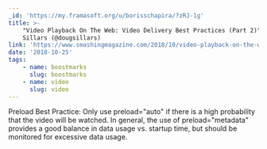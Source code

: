```yaml
---
_id: 'https://my.framasoft.org/u/borisschapira/?zRJ-1g'
title: >-
    "Video Playback On The Web: Video Delivery Best Practices (Part 2)", Doug
    Sillars (@dougsillars)
link: 'https://www.smashingmagazine.com/2018/10/video-playback-on-the-web-part-2/'
date: '2018-10-25'
tags:
    - name: boostmarks
      slug: boostmarks
    - name: video
      slug: video
---
```


<div class="markdown"><p>Preload Best Practice: Only use preload=&quot;auto&quot; if there is a high probability that the video will be watched. In general, the use of preload=&quot;metadata&quot; provides a good balance in data usage vs. startup time, but should be monitored for excessive data usage.
</p></div>
